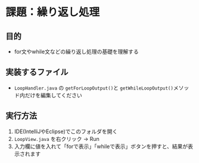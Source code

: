 # 課題：繰り返し処理

## 目的
- for文やwhile文などの繰り返し処理の基礎を理解する

## 実装するファイル
- `LoopHandler.java` の `getForLoopOutput()`と `getWhileLoopOutput()`メソッド内だけを編集してください

## 実行方法
1. IDE(IntelliJやEclipse)でこのフォルダを開く
2. `LoopView.java` を右クリック → Run
3. 入力欄に値を入れて「forで表示」「whileで表示」ボタンを押すと、結果が表示されます
